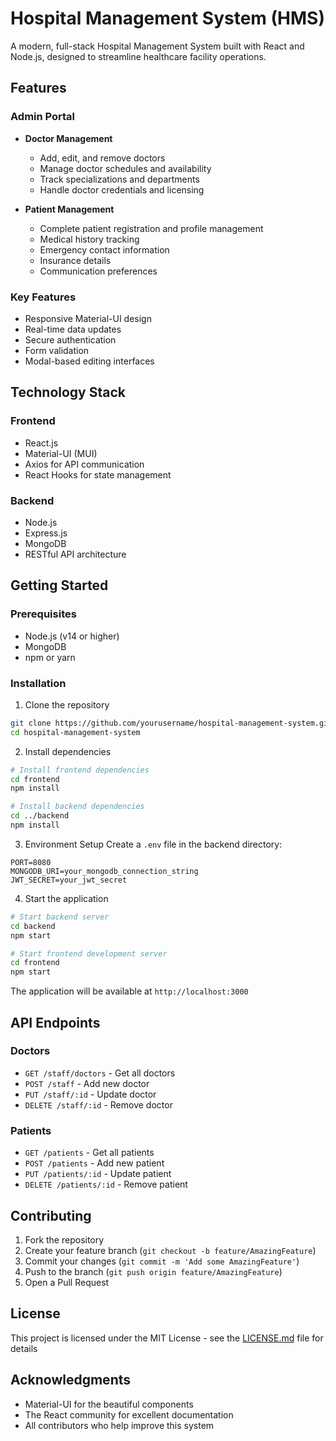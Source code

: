 # Hospital Management System (HMS)

A modern, full-stack Hospital Management System built with React and Node.js, designed to streamline healthcare facility operations.

## Features

### Admin Portal
- **Doctor Management**
  - Add, edit, and remove doctors
  - Manage doctor schedules and availability
  - Track specializations and departments
  - Handle doctor credentials and licensing

- **Patient Management**
  - Complete patient registration and profile management
  - Medical history tracking
  - Emergency contact information
  - Insurance details
  - Communication preferences

### Key Features
- Responsive Material-UI design
- Real-time data updates
- Secure authentication
- Form validation
- Modal-based editing interfaces

## Technology Stack

### Frontend
- React.js
- Material-UI (MUI)
- Axios for API communication
- React Hooks for state management

### Backend
- Node.js
- Express.js
- MongoDB
- RESTful API architecture

## Getting Started

### Prerequisites
- Node.js (v14 or higher)
- MongoDB
- npm or yarn

### Installation

1. Clone the repository
```bash
git clone https://github.com/yourusername/hospital-management-system.git
cd hospital-management-system
```

2. Install dependencies
```bash
# Install frontend dependencies
cd frontend
npm install

# Install backend dependencies
cd ../backend
npm install
```

3. Environment Setup
Create a `.env` file in the backend directory:
```env
PORT=8080
MONGODB_URI=your_mongodb_connection_string
JWT_SECRET=your_jwt_secret
```

4. Start the application
```bash
# Start backend server
cd backend
npm start

# Start frontend development server
cd frontend
npm start
```

The application will be available at `http://localhost:3000`

## API Endpoints

### Doctors
- `GET /staff/doctors` - Get all doctors
- `POST /staff` - Add new doctor
- `PUT /staff/:id` - Update doctor
- `DELETE /staff/:id` - Remove doctor

### Patients
- `GET /patients` - Get all patients
- `POST /patients` - Add new patient
- `PUT /patients/:id` - Update patient
- `DELETE /patients/:id` - Remove patient

## Contributing

1. Fork the repository
2. Create your feature branch (`git checkout -b feature/AmazingFeature`)
3. Commit your changes (`git commit -m 'Add some AmazingFeature'`)
4. Push to the branch (`git push origin feature/AmazingFeature`)
5. Open a Pull Request

## License

This project is licensed under the MIT License - see the [LICENSE.md](LICENSE.md) file for details

## Acknowledgments

- Material-UI for the beautiful components
- The React community for excellent documentation
- All contributors who help improve this system

